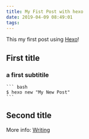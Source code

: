 ```yaml
---
title: My Fist Post with hexo
date: 2019-04-09 08:49:01
tags:
---
```

This my first post using [Hexo](https://hexo.io/)! 

## First title

### a first subtitile 

    ``` bash
    $ hexo new "My New Post"
    ```

## Second title

More info: [Writing](https://hexo.io/docs/writing.html)